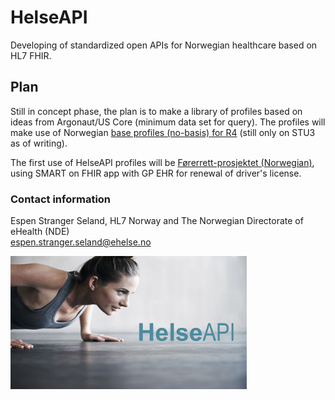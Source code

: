 # HelseAPI

Developing of standardized open APIs for Norwegian healthcare based on HL7 FHIR.

## Plan

Still in concept phase, the plan is to make a library of profiles based on ideas from Argonaut/US Core (minimum data set for query).  The profiles will make use of Norwegian [base profiles (no-basis) for R4](https://github.com/HL7Norway/basisprofiler-r4) (still only on STU3 as of writing). 

The first use of HelseAPI profiles will be [Førerrett-prosjektet (Norwegian)](https://vegnett.no/2017/06/vil-spare-tid-for-200-000-med-forerkort/), using SMART on FHIR app with GP EHR for renewal of driver's license. 

### Contact information

Espen Stranger Seland, HL7 Norway and The Norwegian Directorate of eHealth (NDE)<br />
espen.stranger.seland@ehelse.no

<img align="center" src="/images/HelseAPI-small.png" alt="HelseAPI slide" width="75%" />
